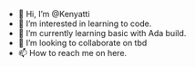 - 👋 Hi, I’m @Kenyatti
- 👀 I’m interested in learning to code.
- 🌱 I’m currently learning basic with Ada build.
- 💞️ I’m looking to collaborate on tbd
- 📫 How to reach me on here.

<!---
Kenyatti/Kenyatti is a ✨ special ✨ repository because its `README.md` (this file) appears on your GitHub profile.
You can click the Preview link to take a look at your changes.
--->
